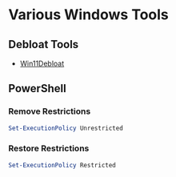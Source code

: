 # Various Windows Tools

## Debloat Tools
* [Win11Debloat](https://github.com/Raphire/Win11Debloat)

## PowerShell

### Remove Restrictions
```powershell
Set-ExecutionPolicy Unrestricted
```

### Restore Restrictions
```powershell
Set-ExecutionPolicy Restricted
```
